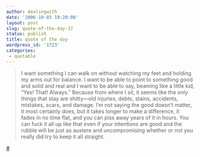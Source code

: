 ```yaml
---
author: dealingwith
date: '2006-10-03 19:20:00'
layout: post
slug: quote-of-the-day-37
status: publish
title: quote of the day
wordpress_id: '1723'
categories:
 - quotable
---
```


> I want something I can walk on without watching my feet and holding my arms
out for balance. I want to be able to point to something good and solid and
real and I want to be able to say, beaming like a little kid, “Yes! That!
Always.” Because from where I sit, it seems like the only things that stay are
shitty—old injuries, debts, stains, accidents, mistakes, scars, and damage.
I’m not saying the good doesn’t matter, it most certainly does, but it takes
longer to make a difference, it fades in no time flat, and you can piss away
years of it in hours. You can fuck it all up like that even if your intentions
are good and the rubble will be just as austere and uncompromising whether or
not you really did try to keep it all straight.

[#][1]

   [1]: http://cluck1000.livejournal.com/107599.html

